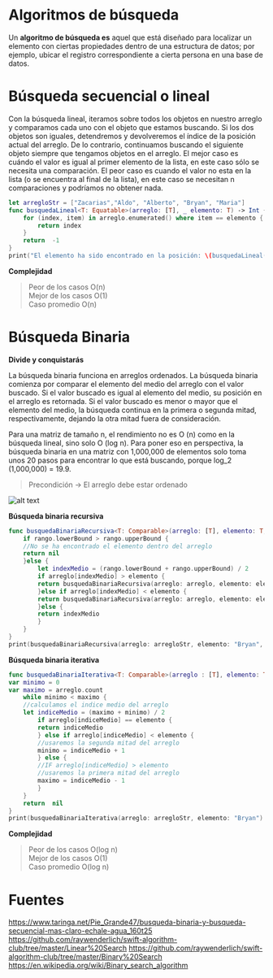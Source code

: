 # Algoritmos de búsqueda

Un **algoritmo de búsqueda es** aquel que está diseñado para localizar un elemento con ciertas propiedades dentro de una estructura de datos; por ejemplo, ubicar el registro correspondiente a cierta persona en una base de datos.

# Búsqueda secuencial o lineal

Con la búsqueda lineal, iteramos sobre todos los objetos en nuestro arreglo  y comparamos cada uno con el objeto que estamos buscando. Si los dos objetos son iguales, detendremos y devolveremos el índice de la posición actual del arreglo. De lo contrario, continuamos buscando el siguiente objeto siempre que tengamos objetos en el arreglo.
El mejor caso es cuándo el valor es igual al primer elemento de la lista, en este caso sólo se necesita una comparación.
El peor caso es cuando el valor no esta en la lista (o se encuentra al final de la lista), en este caso se necesitan n comparaciones y podríamos no obtener nada.

```swift
let arregloStr = ["Zacarias","Aldo", "Alberto", "Bryan", "Maria"]
func busquedaLineal<T: Equatable>(arreglo: [T], _ elemento: T) -> Int {
	for (index, item) in arreglo.enumerated() where item == elemento {
		return index
	}
	return  -1
}
print("El elemento ha sido encontrado en la posición: \(busquedaLineal(arreglo: arregloStr, "Bryan"))")
```
**Complejidad**
>Peor de los casos O(n)  
> Mejor de los casos O(1)   
> Caso promedio O(n)

# Búsqueda Binaria
**Divide y conquistarás**  

La búsqueda binaria funciona en arreglos ordenados. La búsqueda binaria comienza por comparar el elemento del medio del arreglo con el valor buscado. Si el valor buscado es igual al elemento del medio, su posición en el arreglo es retornada. Si el valor buscado es menor o mayor que el elemento del medio, la búsqueda continua en la primera o segunda mitad, respectivamente, dejando la otra mitad fuera de consideración.
	
Para una matriz de tamaño n, el rendimiento no es O (n) como en la búsqueda lineal, sino solo O (log n). Para poner eso en perspectiva, la búsqueda binaria en una matriz con 1,000,000 de elementos solo toma unos 20 pasos para encontrar lo que está buscando, porque log_2 (1,000,000) = 19.9.

>Precondición -> El arreglo debe estar ordenado

![alt text](http://1.bp.blogspot.com/-qntEO_UbhX0/TgAaCk_rBzI/AAAAAAAAASo/G32GKjR3IgA/s1600/Ejemplo+B%25C3%25BAsqueda+Binaria.JPG)

**Búsqueda binaria recursiva**

```swift
func busquedaBinariaRecursiva<T: Comparable>(arreglo: [T], elemento: T, rango: Range<Int>)->Int? {
	if rango.lowerBound > rango.upperBound {
	//No se ha encontrado el elemento dentro del arreglo
	return nil
	}else {
		let indexMedio = (rango.lowerBound + rango.upperBound) / 2
		if arreglo[indexMedio] > elemento {
		return busquedaBinariaRecursiva(arreglo: arreglo, elemento: elemento, rango: 	rango.lowerBound..<indexMedio)
		}else if arreglo[indexMedio] < elemento {
		return busquedaBinariaRecursiva(arreglo: arreglo, elemento: elemento, rango: indexMedio + 1 ..< rango.upperBound)
		}else {
		return indexMedio
		}
	}
}
print(busquedaBinariaRecursiva(arreglo: arregloStr, elemento: "Bryan", rango: 0..<arregloStr.count)!)
```

**Búsqueda binaria iterativa**

```swift
func busquedaBinariaIterativa<T: Comparable>(arreglo : [T], elemento: T) -> Int? {
var minimo = 0
var maximo = arreglo.count
	while minimo < maximo {
	//calculamos el indice medio del arreglo
	let indiceMedio = (maximo + minimo) / 2
		if arreglo[indiceMedio] == elemento {
		return indiceMedio
		} else if arreglo[indiceMedio] < elemento {
		//usaremos la segunda mitad del arreglo
		minimo = indiceMedio + 1
		} else {
		//IF arreglo[indiceMedio] > elemento
		//usaremos la primera mitad del arreglo
		maximo = indiceMedio - 1
		}
	}
	return  nil
}
print(busquedaBinariaIterativa(arreglo: arregloStr, elemento: "Bryan")!)
```
**Complejidad**
>Peor de los casos O(log n)  
>Mejor de los casos O(1)   
> Caso promedio O(log n)


# Fuentes

https://www.taringa.net/Pie_Grande47/busqueda-binaria-y-busqueda-secuencial-mas-claro-echale-agua_160t25
https://github.com/raywenderlich/swift-algorithm-club/tree/master/Linear%20Search
https://github.com/raywenderlich/swift-algorithm-club/tree/master/Binary%20Search
https://en.wikipedia.org/wiki/Binary_search_algorithm
